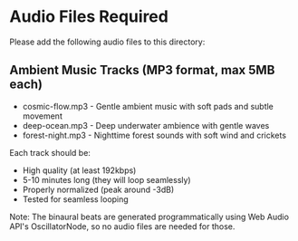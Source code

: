 # Audio Files Required

Please add the following audio files to this directory:

## Ambient Music Tracks (MP3 format, max 5MB each)
- cosmic-flow.mp3 - Gentle ambient music with soft pads and subtle movement
- deep-ocean.mp3 - Deep underwater ambience with gentle waves
- forest-night.mp3 - Nighttime forest sounds with soft wind and crickets

Each track should be:
- High quality (at least 192kbps)
- 5-10 minutes long (they will loop seamlessly)
- Properly normalized (peak around -3dB)
- Tested for seamless looping

Note: The binaural beats are generated programmatically using Web Audio API's OscillatorNode, so no audio files are needed for those.
